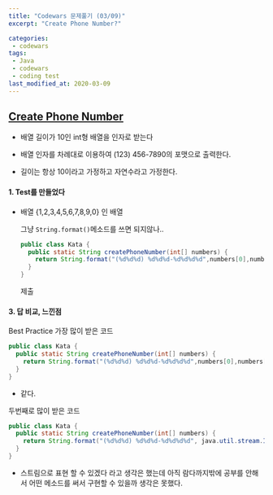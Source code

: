 ```yaml
---
title: "Codewars 문제풀기 (03/09)"
excerpt: "Create Phone Number?"

categories:
 - codewars
tags:
 - Java
 - codewars
 - coding test
last_modified_at: 2020-03-09
---
```




## [Create Phone Number](https://www.codewars.com/kata/525f50e3b73515a6db000b83/train/java)

* 배열 길이가 10인 int형 배열을 인자로 받는다

* 배열 인자를 차례대로 이용하여 (123) 456-7890의 포맷으로 출력한다.

* 길이는 항상 10이라고 가정하고 자연수라고 가정한다.

  


#### 1. Test를 만들었다

* 배열 {1,2,3,4,5,6,7,8,9,0} 인 배열

  그냥 `String.format()`메소드를 쓰면 되지않나..

  ```java
  public class Kata {
    public static String createPhoneNumber(int[] numbers) {
      return String.format("(%d%d%d) %d%d%d-%d%d%d%d",numbers[0],numbers[1],numbers[2],numbers[3],numbers[4],numbers[5],numbers[6],numbers[7],numbers[8],numbers[9]);
    }
  }
  ```

  제출


####  3. 답 비교, 느낀점

Best Practice 가장 많이 받은 코드

```java
public class Kata {
  public static String createPhoneNumber(int[] numbers) {
    return String.format("(%d%d%d) %d%d%d-%d%d%d%d",numbers[0],numbers[1],numbers[2],numbers[3],numbers[4],numbers[5],numbers[6],numbers[7],numbers[8],numbers[9]);
  }
}
```

* 같다.

두번째로 많이 받은 코드

```java
public class Kata {
  public static String createPhoneNumber(int[] numbers) {
    return String.format("(%d%d%d) %d%d%d-%d%d%d%d", java.util.stream.IntStream.of(numbers).boxed().toArray());
  }
}
```

* 스트림으로 표현 할 수 있겠다 라고 생각은 했는데 아직 람다까지밖에 공부를 안해서 어떤 메소드를 써서 구현할 수 있을까 생각은 못했다.

